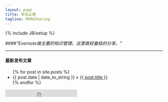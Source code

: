 ```yaml
---
layout: page
title: 学无止境
tagline: PKM&Sharing
---
```

{% include JB/setup %}

####*"Evernote做主要的知识管理，这里做轻量级的分享。"*	

---
<div class="row">
  <div class="span8">
  <h4>最新发布文章</h4> 	
<ul class="posts">
{% for post in site.posts %}
<li><span>{{ post.date | date_to_string }}</span> &raquo; <a href="{{ BASE_PATH }}{{ post.url }}">{{ post.title }}</a></li>
{% endfor %}
</ul>
  </div>

  <div class="span4">
<iframe width="230" height="24" frameborder="0" allowtransparency="true" marginwidth="0" marginheight="0" scrolling="no" border="0" src="http://widget.weibo.com/relationship/followbutton.php?language=zh_cn&width=230&height=24&uid=1653411765&style=3&btn=light&dpc=1"></iframe>
  </div>

</div>

